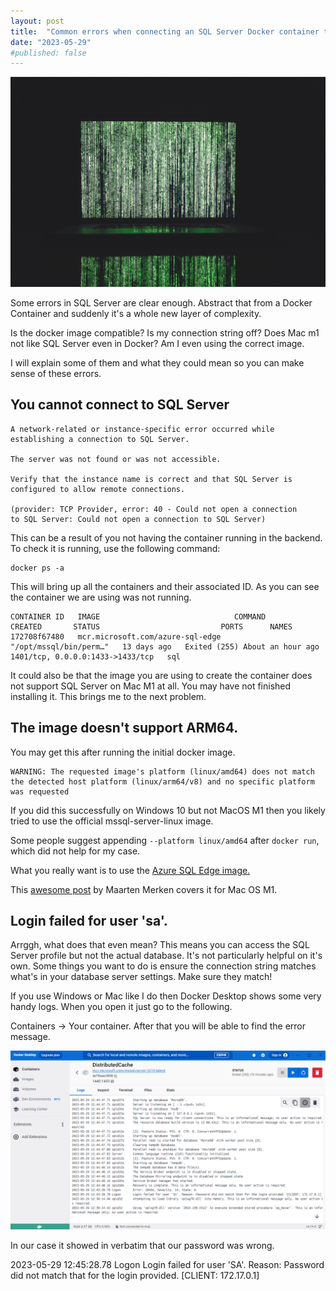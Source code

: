 ```yaml
---
layout: post
title:  "Common errors when connecting an SQL Server Docker container to a .NET application on MacOS M1"
date: "2023-05-29"
#published: false
---
```

<img src="../images/CommonSQLServerErrorsOnMacOsM1/pexels-markus-spiske-225769.jpg" class="image fit" alt="Title image of Matrix like art."/>

Some errors in SQL Server are clear enough. Abstract that from a Docker Container and suddenly it's a whole new layer of complexity.

Is the docker image compatible?
Is my connection string off?
Does Mac m1 not like SQL Server even in Docker?
Am I even using the correct image.

I will explain some of them and what they could mean so you can make sense of these errors.

## You cannot connect to SQL Server ##

```dotnetcli
A network-related or instance-specific error occurred while establishing a connection to SQL Server.

The server was not found or was not accessible. 

Verify that the instance name is correct and that SQL Server is configured to allow remote connections. 

(provider: TCP Provider, error: 40 - Could not open a connection 
to SQL Server: Could not open a connection to SQL Server)
```

This can be a result of you not having the container running in the backend. To check it is running, use the following command: 

```dotnetcli
docker ps -a
```

This will bring up all the containers and their associated ID. As you can see the container we are using was not running.

```dotnetcli
CONTAINER ID   IMAGE                              COMMAND                  CREATED       STATUS                           PORTS      NAMES
172708f67480   mcr.microsoft.com/azure-sql-edge   "/opt/mssql/bin/perm…"   13 days ago   Exited (255) About an hour ago   1401/tcp, 0.0.0.0:1433->1433/tcp   sql
```

It could also be that the image you are using to create the container does not support SQL Server on Mac M1 at all. You may have not finished installing it. This brings me to the next problem.

## The image doesn't support ARM64. ##

You may get this after running the initial docker image.

```dotnetcli
WARNING: The requested image's platform (linux/amd64) does not match the detected host platform (linux/arm64/v8) and no specific platform was requested
```

If you did this successfully on Windows 10 but not MacOS M1 then you likely tried to use the official mssql-server-linux image.

Some people suggest appending `--platform linux/amd64` after `docker run`, which did not help for my case.  

What you really want is to use the [Azure SQL Edge image.](https://hub.docker.com/_/microsoft-azure-sql-edge)

This [awesome post](https://medium.com/agilix/docker-express-running-a-local-sql-server-express-204890cff699) by Maarten Merken covers it for Mac OS M1. 

## Login failed for user 'sa'. ##

Arrggh, what does that even mean? This means you can access the SQL Server profile but not the actual database. It's not particularly helpful on it's own. Some things you want to do is ensure the connection string matches what's in your database server settings. Make sure they match!

If you use Windows or Mac like I do then Docker Desktop shows some very handy logs. When you open it just go to the following.

Containers -> Your container. After that you will be able to find the error message. 

<img src="../images/CommonSQLServerErrorsOnMacOsM1/WrongPassword.png" class="image fit" alt="Docker Desktop window showing error."/>

In our case it showed in verbatim that our password was wrong.

2023-05-29 12:45:28.78 Logon       Login failed for user 'SA'. Reason: Password did not match that for the login provided. [CLIENT: 172.17.0.1]


